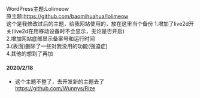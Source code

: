 WordPress主题:Lolimeow  
原主题:https://github.com/baomihuahua/lolimeow  
这个是我修改过后的主题，给我网站使用的，放在这里当个备份 
1.增加了live2d开关(live2d在用移动设备时不会显示，无论是否开启)  
2.增加网站底部显示备案号和运行时间  
3.(表面)删除了一些对我没用的功能(强迫症)  
4.其他的想到了再加  
#### 2020/2/18  
* 这个主题不整了，去开发新的主题去了  
https://github.com/Wunnys/Rize